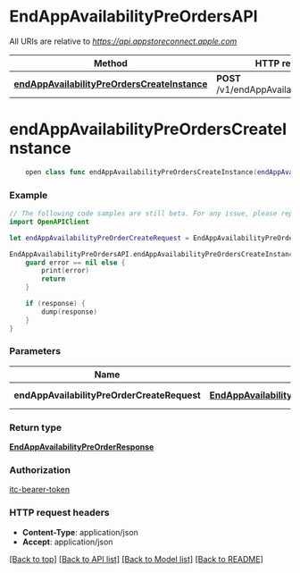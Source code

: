 # EndAppAvailabilityPreOrdersAPI

All URIs are relative to *https://api.appstoreconnect.apple.com*

Method | HTTP request | Description
------------- | ------------- | -------------
[**endAppAvailabilityPreOrdersCreateInstance**](EndAppAvailabilityPreOrdersAPI.md#endappavailabilitypreorderscreateinstance) | **POST** /v1/endAppAvailabilityPreOrders | 


# **endAppAvailabilityPreOrdersCreateInstance**
```swift
    open class func endAppAvailabilityPreOrdersCreateInstance(endAppAvailabilityPreOrderCreateRequest: EndAppAvailabilityPreOrderCreateRequest, completion: @escaping (_ data: EndAppAvailabilityPreOrderResponse?, _ error: Error?) -> Void)
```



### Example
```swift
// The following code samples are still beta. For any issue, please report via http://github.com/OpenAPITools/openapi-generator/issues/new
import OpenAPIClient

let endAppAvailabilityPreOrderCreateRequest = EndAppAvailabilityPreOrderCreateRequest(data: EndAppAvailabilityPreOrderCreateRequest_data(type: "type_example", relationships: EndAppAvailabilityPreOrderCreateRequest_data_relationships(territoryAvailabilities: AppAvailabilityV2CreateRequest_data_relationships_territoryAvailabilities(data: [AppAvailabilityV2_relationships_territoryAvailabilities_data_inner(type: "type_example", id: "id_example")])))) // EndAppAvailabilityPreOrderCreateRequest | EndAppAvailabilityPreOrder representation

EndAppAvailabilityPreOrdersAPI.endAppAvailabilityPreOrdersCreateInstance(endAppAvailabilityPreOrderCreateRequest: endAppAvailabilityPreOrderCreateRequest) { (response, error) in
    guard error == nil else {
        print(error)
        return
    }

    if (response) {
        dump(response)
    }
}
```

### Parameters

Name | Type | Description  | Notes
------------- | ------------- | ------------- | -------------
 **endAppAvailabilityPreOrderCreateRequest** | [**EndAppAvailabilityPreOrderCreateRequest**](EndAppAvailabilityPreOrderCreateRequest.md) | EndAppAvailabilityPreOrder representation | 

### Return type

[**EndAppAvailabilityPreOrderResponse**](EndAppAvailabilityPreOrderResponse.md)

### Authorization

[itc-bearer-token](../README.md#itc-bearer-token)

### HTTP request headers

 - **Content-Type**: application/json
 - **Accept**: application/json

[[Back to top]](#) [[Back to API list]](../README.md#documentation-for-api-endpoints) [[Back to Model list]](../README.md#documentation-for-models) [[Back to README]](../README.md)

